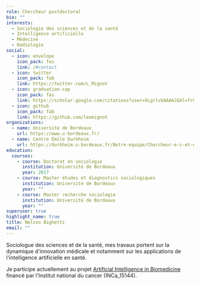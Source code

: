 ```yaml
---
role: Chercheur postdoctoral
bio: ""
interests:
  - Sociologie des sciences et de la santé
  - Intelligence artificielle
  - Médecine
  - Radiologie
social:
  - icon: envelope
    icon_pack: fas
    link: /#contact
  - icon: twitter
    icon_pack: fab
    link: https://twitter.com/L_Mignot
  - icon: graduation-cap
    icon_pack: fas
    link: https://scholar.google.com/citations?user=XLgrlvUAAAAJ&hl=fr&oi=ao
  - icon: github
    icon_pack: fab
    link: https://github.com/leomignot
organizations:
  - name: Université de Bordeaux
    url: https://www.u-bordeaux.fr/
  - name: Centre Émile Durkheim
    url: https://durkheim.u-bordeaux.fr/Notre-equipe/Chercheur-e-s-et-enseignant-e-s-chercheur-e-s-associe-e-s/CV/Leo-Mignot
education:
  courses:
    - course: Doctorat en sociologie
      institution: Université de Bordeaux
      year: 2017
    - course: Master études et diagnostics sociologiques
      institution: Université de Bordeaux
      year: ""
    - course: Master recherche sociologie
      institution: Université de Bordeaux
      year: ""
superuser: true
highlight_name: true
title: Nelson Bighetti
email: ""
---
```

Sociologue des sciences et de la santé, mes travaux portent sur la dynamique d'innovation médicale et notamment sur les applications de l'intelligence artificielle en santé.

Je participe actuellement au projet [Artificial Intelligence in Biomedicine](https://durkheim.u-bordeaux.fr/Organisation-de-la-recherche/Sciences-ENvironnement-Sante-SENS/Projets-finances/The-Rise-of-Artificial-Intelligence-in-Biomedicine) financé par l'Institut national du cancer (INCa_15144).